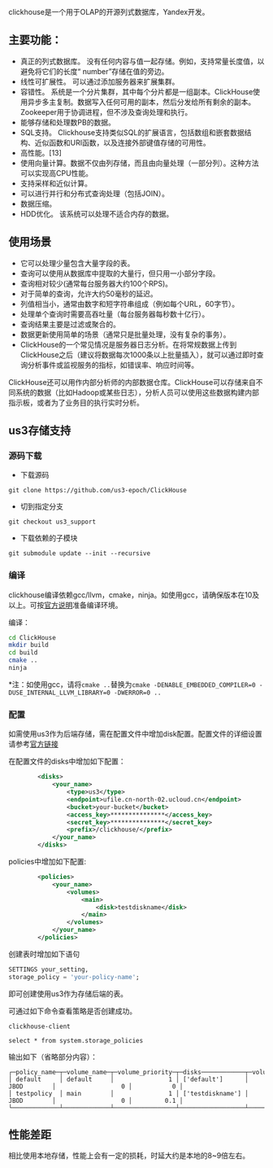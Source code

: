 clickhouse是一个用于OLAP的开源列式数据库，Yandex开发。

## 主要功能：

* 真正的列式数据库。 没有任何内容与值一起存储。例如，支持常量长度值，以避免将它们的长度“ number”存储在值的旁边。
* 线性可扩展性。 可以通过添加服务器来扩展集群。
* 容错性。 系统是一个分片集群，其中每个分片都是一组副本。ClickHouse使用异步多主复制。数据写入任何可用的副本，然后分发给所有剩余的副本。Zookeeper用于协调进程，但不涉及查询处理和执行。
* 能够存储和处理数PB的数据。
* SQL支持。 Clickhouse支持类似SQL的扩展语言，包括数组和嵌套数据结构、近似函数和URI函数，以及连接外部键值存储的可用性。
* 高性能。[13]
* 使用向量计算。数据不仅由列存储，而且由向量处理（一部分列）。这种方法可以实现高CPU性能。
* 支持采样和近似计算。
* 可以进行并行和分布式查询处理（包括JOIN）。
* 数据压缩。
* HDD优化。 该系统可以处理不适合内存的数据。

## 使用场景

* 它可以处理少量包含大量字段的表。
* 查询可以使用从数据库中提取的大量行，但只用一小部分字段。
* 查询相对较少(通常每台服务器大约100个RPS)。
* 对于简单的查询，允许大约50毫秒的延迟。
* 列值相当小，通常由数字和短字符串组成（例如每个URL，60字节）。
* 处理单个查询时需要高吞吐量（每台服务器每秒数十亿行）。
* 查询结果主要是过滤或聚合的。
* 数据更新使用简单的场景（通常只是批量处理，没有复杂的事务）。
* ClickHouse的一个常见情况是服务器日志分析。在将常规数据上传到ClickHouse之后（建议将数据每次1000条以上批量插入），就可以通过即时查询分析事件或监视服务的指标，如错误率、响应时间等。
 
ClickHouse还可以用作内部分析师的内部数据仓库。ClickHouse可以存储来自不同系统的数据（比如Hadoop或某些日志），分析人员可以使用这些数据构建内部指示板，或者为了业务目的执行实时分析。

## us3存储支持

### 源码下载

* 下载源码

```
git clone https://github.com/us3-epoch/ClickHouse
```

* 切到指定分支

```
git checkout us3_support
```

* 下载依赖的子模块

```
git submodule update --init --recursive
```

### 编译

clickhouse编译依赖gcc/llvm，cmake，ninja。如使用gcc，请确保版本在10及以上。可按[官方说明](https://clickhouse.tech/docs/en/development/build/)准备编译环境。

编译：

```bash
cd ClickHouse
mkdir build
cd build
cmake ..
ninja
```

*注：如使用gcc，请将`cmake ..`替换为`cmake -DENABLE_EMBEDDED_COMPILER=0 -DUSE_INTERNAL_LLVM_LIBRARY=0 -DWERROR=0 ..`

### 配置

如需使用us3作为后端存储，需在配置文件中增加disk配置。配置文件的详细设置请参考[官方链接](https://clickhouse.tech/docs/en/operations/server-configuration-parameters/settings/)

在配置文件的disks中增加如下配置：

```xml
        <disks>
            <your_name>
                <type>us3</type>
                <endpoint>ufile.cn-north-02.ucloud.cn</endpoint>
                <bucket>your-bucket</bucket>
                <access_key>***************</access_key>
                <secret_key>***************</secret_key>
                <prefix>/clickhouse/</prefix>
            </your_name>
        </disks>
```

policies中增加如下配置:

```xml
        <policies>
            <your_name>
                <volumes>
                    <main>
                        <disk>testdiskname</disk>
                    </main>
                </volumes>
            </your_name>
        </policies>
```

创建表时增加如下语句

```sql
SETTINGS your_setting,
storage_policy = 'your-policy-name';
```

即可创建使用us3作为存储后端的表。

可通过如下命令查看策略是否创建成功。

```
clickhouse-client

select * from system.storage_policies
```

输出如下（省略部分内容）：

```
┌─policy_name─┬─volume_name─┬─volume_priority─┬─disks────────────┬─volume_type─┬─max_data_part_size─┬─move_factor─┐
│ default     │ default     │               1 │ ['default']      │ JBOD        │                  0 │           0 │
│ testpolicy  │ main        │               1 │ ['testdiskname'] │ JBOD        │                  0 │         0.1 │
└─────────────┴─────────────┴─────────────────┴──────────────────┴─────────────┴────────────────────┴─────────────┘
```

## 性能差距

相比使用本地存储，性能上会有一定的损耗，时延大约是本地的8~9倍左右。

